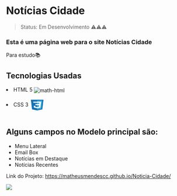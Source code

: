 <h1>Notícias Cidade</h1> 

> Status: Em Desenvolvimento ⚠⚠⚠

<h3>Esta é uma página web para o site Notícias Cidade</h3>
Para estudo📚

<h2>Tecnologias Usadas</h2>
<li>HTML 5 <img align="center" alt="math-html" height="25" width="35" src="https://cdn.jsdelivr.net/gh/devicons/devicon/icons/html5/html5-original.svg"></li>
<br>
<li>CSS 3 <img align="center" alt="math-css" height="30" width="40" src="https://raw.githubusercontent.com/devicons/devicon/master/icons/css3/css3-original.svg"></li>
<br>

<h2>Alguns campos no Modelo principal são:</h2>
<ul>
  <li>Menu Lateral</li>
  <li>Email Box</li>
  <li>Notícias em Destaque</li>
  <li>Notícias Recentes</li>
</ul>

Link do Projeto: https://matheusmendescc.github.io/Noticia-Cidade/

<!--Organizar README fazendo listas por abas(Home, Brasil, Podscast...)-->

<img src="https://user-images.githubusercontent.com/84646971/180603572-993400aa-0653-4b0c-a5d2-8462d064efab.gif">

